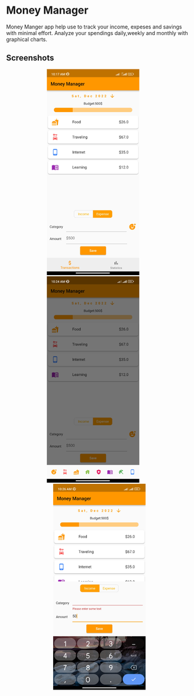 # Money Manager

Money Manger app help use to track your income, expeses and savings with minimal effort.
Analyze your spendings daily,weekly and monthly with graphical charts.

## Screenshots

<p align="center">
  <img src="https://github.com/YasiruPriyadarshana/MoneyManager/blob/main/assets/screenshot/Screenshot.money_manager1.jpg" width="250">
  <img width="30">
  <img src="https://github.com/YasiruPriyadarshana/MoneyManager/blob/main/assets/screenshot/Screenshot.money_manager2.jpg" width="250">
  <img width="30">
  <img src="https://github.com/YasiruPriyadarshana/MoneyManager/blob/main/assets/screenshot/Screenshot.money_manager3.jpg" width="250">
</p>
